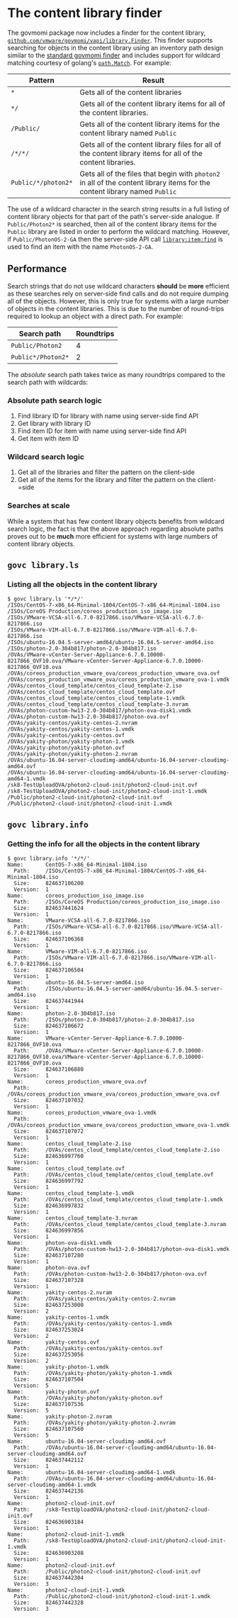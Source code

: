 # The content library finder
The govmomi package now includes a finder for the content library, [`github.com/vmware/govmomi/vapi/library.Finder`](https://github.com/akutz/govmomi/blob/feature/content-library/vapi/library/finder/finder.go). This finder supports searching for objects in the content library using an inventory path design similar to the [standard govmomi finder](https://github.com/vmware/govmomi/blob/master/find/finder.go) and includes support for wildcard matching courtesy of golang's [`path.Match`](https://golang.org/pkg/path/#Match). For example:

| Pattern | Result |
|---------|--------|
| `*` | Gets all of the content libraries |
| `*/` | Gets all of the content library items for all of the content libraries. |
| `/Public/` | Gets all of the content library items for the content library named `Public` |
| `/*/*/` | Gets all of the content library files for all of the content library items for all of the content libraries. |
| `Public/*/photon2*` | Gets all of the files that begin with `photon2` in all of the content library items for the content library named `Public` |

The use of a wildcard character in the search string results in a full listing of content library objects for that part of the path's server-side analogue. If `Public/Photon2*` is searched, then all of the content library items for the `Public` library are listed in order to perform the wildcard matching. However, if `Public/PhotonOS-2-GA` then the server-side API call [`library:item:find`](https://vdc-repo.vmware.com/vmwb-repository/dcr-public/1cd28284-3b72-4885-9e31-d1c6d9e26686/71ef7304-a6c9-43b3-a3cd-868b2c236c81/doc/operations/com/vmware/content/library/item.find-operation.html) is used to find an item with the name `PhotonOS-2-GA`.

## Performance
Search strings that do not use wildcard characters **should** be **more** efficient as these searches rely on server-side find calls and do not require dumping all of the objects. However, this is only true for systems with a large number of objects in the content libraries. This is due to the number of round-trips required to lookup an object with a direct path. For example:

| Search path | Roundtrips |
|------|------------|
| `Public/Photon2` | 4 |
| `Public*/Photon2*` | 2 |

The *absolute* search path takes twice as many roundtrips compared to the search path with wildcards:

### Absolute path search logic
1. Find library ID for library with name using server-side find API
2. Get library with library ID
3. Find item ID for item with name using server-side find API
4. Get item with item ID

### Wildcard search logic
1. Get all of the libraries and filter the pattern on the client-side
2. Get all of the items for the library and filter the pattern on the client-=side

### Searches at scale
While a system that has few content library objects benefits from wildcard search logic, the fact is that the above approach regarding absolute paths proves out to be **much** more efficient for systems with large numbers of content library objects.


## `govc library.ls`

### Listing all the objects in the content library
```shell
$ govc library.ls '*/*/'
/ISOs/CentOS-7-x86_64-Minimal-1804/CentOS-7-x86_64-Minimal-1804.iso
/ISOs/CoreOS Production/coreos_production_iso_image.iso
/ISOs/VMware-VCSA-all-6.7.0-8217866.iso/VMware-VCSA-all-6.7.0-8217866.iso
/ISOs/VMware-VIM-all-6.7.0-8217866.iso/VMware-VIM-all-6.7.0-8217866.iso
/ISOs/ubuntu-16.04.5-server-amd64/ubuntu-16.04.5-server-amd64.iso
/ISOs/photon-2.0-304b817/photon-2.0-304b817.iso
/OVAs/VMware-vCenter-Server-Appliance-6.7.0.10000-8217866_OVF10.ova/VMware-vCenter-Server-Appliance-6.7.0.10000-8217866_OVF10.ova
/OVAs/coreos_production_vmware_ova/coreos_production_vmware_ova.ovf
/OVAs/coreos_production_vmware_ova/coreos_production_vmware_ova-1.vmdk
/OVAs/centos_cloud_template/centos_cloud_template-2.iso
/OVAs/centos_cloud_template/centos_cloud_template.ovf
/OVAs/centos_cloud_template/centos_cloud_template-1.vmdk
/OVAs/centos_cloud_template/centos_cloud_template-3.nvram
/OVAs/photon-custom-hw13-2.0-304b817/photon-ova-disk1.vmdk
/OVAs/photon-custom-hw13-2.0-304b817/photon-ova.ovf
/OVAs/yakity-centos/yakity-centos-2.nvram
/OVAs/yakity-centos/yakity-centos-1.vmdk
/OVAs/yakity-centos/yakity-centos.ovf
/OVAs/yakity-photon/yakity-photon-1.vmdk
/OVAs/yakity-photon/yakity-photon.ovf
/OVAs/yakity-photon/yakity-photon-2.nvram
/OVAs/ubuntu-16.04-server-cloudimg-amd64/ubuntu-16.04-server-cloudimg-amd64.ovf
/OVAs/ubuntu-16.04-server-cloudimg-amd64/ubuntu-16.04-server-cloudimg-amd64-1.vmdk
/sk8-TestUploadOVA/photon2-cloud-init/photon2-cloud-init.ovf
/sk8-TestUploadOVA/photon2-cloud-init/photon2-cloud-init-1.vmdk
/Public/photon2-cloud-init/photon2-cloud-init.ovf
/Public/photon2-cloud-init/photon2-cloud-init-1.vmdk
```

## `govc library.info`

### Getting the info for all the objects in the content library
```shell
$ govc library.info '*/*/'
Name:       CentOS-7-x86_64-Minimal-1804.iso
  Path:     /ISOs/CentOS-7-x86_64-Minimal-1804/CentOS-7-x86_64-Minimal-1804.iso
  Size:     824637106200
  Version:  1
Name:       coreos_production_iso_image.iso
  Path:     /ISOs/CoreOS Production/coreos_production_iso_image.iso
  Size:     824637441624
  Version:  1
Name:       VMware-VCSA-all-6.7.0-8217866.iso
  Path:     /ISOs/VMware-VCSA-all-6.7.0-8217866.iso/VMware-VCSA-all-6.7.0-8217866.iso
  Size:     824637106368
  Version:  1
Name:       VMware-VIM-all-6.7.0-8217866.iso
  Path:     /ISOs/VMware-VIM-all-6.7.0-8217866.iso/VMware-VIM-all-6.7.0-8217866.iso
  Size:     824637106504
  Version:  1
Name:       ubuntu-16.04.5-server-amd64.iso
  Path:     /ISOs/ubuntu-16.04.5-server-amd64/ubuntu-16.04.5-server-amd64.iso
  Size:     824637441944
  Version:  1
Name:       photon-2.0-304b817.iso
  Path:     /ISOs/photon-2.0-304b817/photon-2.0-304b817.iso
  Size:     824637106672
  Version:  1
Name:       VMware-vCenter-Server-Appliance-6.7.0.10000-8217866_OVF10.ova
  Path:     /OVAs/VMware-vCenter-Server-Appliance-6.7.0.10000-8217866_OVF10.ova/VMware-vCenter-Server-Appliance-6.7.0.10000-8217866_OVF10.ova
  Size:     824637106880
  Version:  1
Name:       coreos_production_vmware_ova.ovf
  Path:     /OVAs/coreos_production_vmware_ova/coreos_production_vmware_ova.ovf
  Size:     824637107032
  Version:  1
Name:       coreos_production_vmware_ova-1.vmdk
  Path:     /OVAs/coreos_production_vmware_ova/coreos_production_vmware_ova-1.vmdk
  Size:     824637107072
  Version:  1
Name:       centos_cloud_template-2.iso
  Path:     /OVAs/centos_cloud_template/centos_cloud_template-2.iso
  Size:     824636997760
  Version:  1
Name:       centos_cloud_template.ovf
  Path:     /OVAs/centos_cloud_template/centos_cloud_template.ovf
  Size:     824636997792
  Version:  1
Name:       centos_cloud_template-1.vmdk
  Path:     /OVAs/centos_cloud_template/centos_cloud_template-1.vmdk
  Size:     824636997832
  Version:  1
Name:       centos_cloud_template-3.nvram
  Path:     /OVAs/centos_cloud_template/centos_cloud_template-3.nvram
  Size:     824636997856
  Version:  1
Name:       photon-ova-disk1.vmdk
  Path:     /OVAs/photon-custom-hw13-2.0-304b817/photon-ova-disk1.vmdk
  Size:     824637107280
  Version:  1
Name:       photon-ova.ovf
  Path:     /OVAs/photon-custom-hw13-2.0-304b817/photon-ova.ovf
  Size:     824637107328
  Version:  1
Name:       yakity-centos-2.nvram
  Path:     /OVAs/yakity-centos/yakity-centos-2.nvram
  Size:     824637253000
  Version:  2
Name:       yakity-centos-1.vmdk
  Path:     /OVAs/yakity-centos/yakity-centos-1.vmdk
  Size:     824637253024
  Version:  2
Name:       yakity-centos.ovf
  Path:     /OVAs/yakity-centos/yakity-centos.ovf
  Size:     824637253056
  Version:  2
Name:       yakity-photon-1.vmdk
  Path:     /OVAs/yakity-photon/yakity-photon-1.vmdk
  Size:     824637107504
  Version:  5
Name:       yakity-photon.ovf
  Path:     /OVAs/yakity-photon/yakity-photon.ovf
  Size:     824637107536
  Version:  5
Name:       yakity-photon-2.nvram
  Path:     /OVAs/yakity-photon/yakity-photon-2.nvram
  Size:     824637107560
  Version:  5
Name:       ubuntu-16.04-server-cloudimg-amd64.ovf
  Path:     /OVAs/ubuntu-16.04-server-cloudimg-amd64/ubuntu-16.04-server-cloudimg-amd64.ovf
  Size:     824637442112
  Version:  1
Name:       ubuntu-16.04-server-cloudimg-amd64-1.vmdk
  Path:     /OVAs/ubuntu-16.04-server-cloudimg-amd64/ubuntu-16.04-server-cloudimg-amd64-1.vmdk
  Size:     824637442136
  Version:  1
Name:       photon2-cloud-init.ovf
  Path:     /sk8-TestUploadOVA/photon2-cloud-init/photon2-cloud-init.ovf
  Size:     824636903184
  Version:  1
Name:       photon2-cloud-init-1.vmdk
  Path:     /sk8-TestUploadOVA/photon2-cloud-init/photon2-cloud-init-1.vmdk
  Size:     824636903208
  Version:  1
Name:       photon2-cloud-init.ovf
  Path:     /Public/photon2-cloud-init/photon2-cloud-init.ovf
  Size:     824637442304
  Version:  3
Name:       photon2-cloud-init-1.vmdk
  Path:     /Public/photon2-cloud-init/photon2-cloud-init-1.vmdk
  Size:     824637442328
  Version:  3
```
